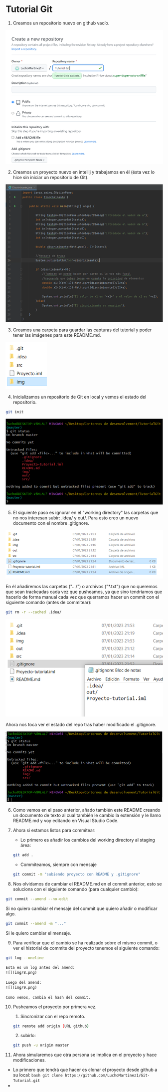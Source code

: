 # Tutorial Git
1. Creamos un repositorio nuevo en github vacío.

![](img/1.png)

2. Creamos un proyecto nuevo en intellij y trabajamos en él (ésta vez lo hice sin iniciar un repositorio de Git).

![](img/2.png)

3. Creamos una carpeta para guardar las capturas del tutorial y poder tener las imágenes para este README.md.

![](img/3.png)

4. Inicializamos un repositorio de Git en local y vemos el estado del repositorio.

```bash
git init
```

![](img/4.png)

5. El siguiente paso es ignorar en el "working directory" las carpetas que no nos interesan subir: .idea/ y out/. Para esto creo un nuevo documento con el nombre .gitignore.

![](img/5.png)

En él añadiremos las carpetas (".../") o archivos ("*.txt") que no queremos que sean trackeadas cada vez que pusheamos, ya que sino tendríamos que hacerlo de forma manual cada vez que querramos hacer un commit con el siguiente comando (antes de commitear):

```bash
git rm -r --cached .idea/
```

![](img/6.png)

Ahora nos toca ver el estado del repo tras haber modificado el .gitignore.

![](img/7.png)

6. Como vemos en el paso anterior, añado también este README creando un documento de texto al cual también le cambio la extensión y le llamo README.md y voy editando en Visual Studio Code.

7. Ahora si estamos listos para commitear:
    - Lo primero es añadir los cambios del working directory al staging área:
    ```bash
    git add .
    ```
    - Commiteamos, siempre con mensaje
    ```bash
    git commit -m "subiendo proyecto con README y .gitignore"
    ```

8. Nos olvidamos de cambiar el README.md en el commit anterior, esto se soluciona con el siguiente comando (para cualquier cambio):

```bash
git commit --amend --no-edit
```
Si no quiero cambiar el mensaje del commit que quiero añadir o modificar algo.

```bash
git commit --amend -m "..."
```
Si le quiero cambiar el mensaje.

9. Para verificar que el cambio se ha realizado sobre el mismo commit, o ver el historial de commits del proyecto tenemos el siguiente comando:

```bash
git log --oneline
```
    Esta es un log antes del amend:
    ![](img/8.png)

    Luego del amend:
    ![](img/9.png)

    Como vemos, cambia el hash del commit.    

10. Pusheamos el proyecto por primera vez.

    1. Sincronizar con el repo remoto.
    ```bash
    git remote add origin (URL github)
    ```
    2. subirlo:
    ```bash
    git push -u origin master
    ```

11. Ahora simularemos que otra persona se implica en el proyecto y hace modificaciones.
   - Lo primero que tendrá que hacer es clonar el proyecto desde github a su local:
    ```bash
    git clone https://github.com/LuchoMartinez1/Git-Tutorial.git
    ```
   - 
